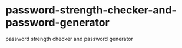 # password-strength-checker-and-password-generator
password strength checker and password generator
